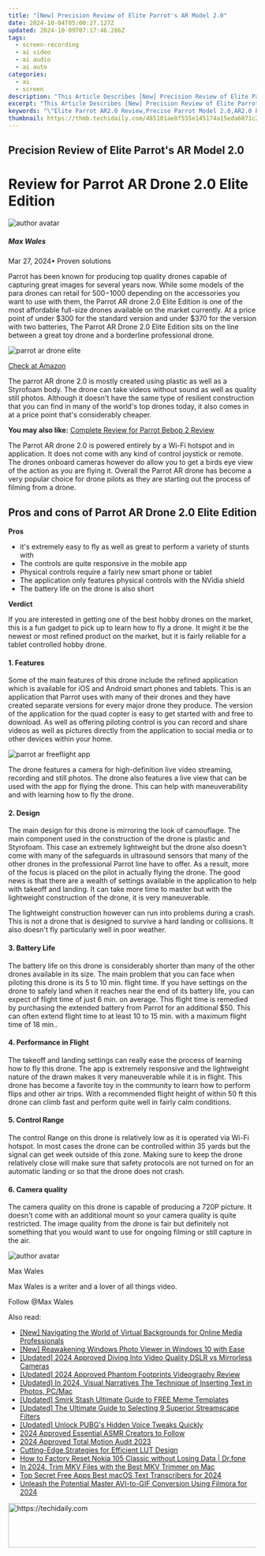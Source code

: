 ```yaml
---
title: "[New] Precision Review of Elite Parrot's AR Model 2.0"
date: 2024-10-04T05:00:27.127Z
updated: 2024-10-09T07:17:46.286Z
tags: 
  - screen-recording
  - ai video
  - ai audio
  - ai auto
categories: 
  - ai
  - screen
description: "This Article Describes [New] Precision Review of Elite Parrot's AR Model 2.0"
excerpt: "This Article Describes [New] Precision Review of Elite Parrot's AR Model 2.0"
keywords: "\"Elite Parrot AR2.0 Review,Precise Parrot Model 2.0,AR2.0 Parrot Precision,Parrot AR Model 2.0 Analysis,Elite Parrot AR Model Update,Review: Parrot's AR2.0 Tech,Examining Elite Parrots AR 2\""
thumbnail: https://thmb.techidaily.com/485101ae8f555e145174a15eda6071c25617b2b00c96089d339b8e4537366b75.jpg
---
```


## Precision Review of Elite Parrot's AR Model 2.0

# Review for Parrot AR Drone 2.0 Elite Edition

![author avatar](https://images.wondershare.com/filmora/article-images/max-wales-author.jpg)

##### Max Wales

 Mar 27, 2024• Proven solutions

 Parrot has been known for producing top quality drones capable of capturing great images for several years now. While some models of the para drones can retail for $500-$1000 depending on the accessories you want to use with them, the Parrot AR drone 2.0 Elite Edition is one of the most affordable full-size drones available on the market currently. At a price point of under $300 for the standard version and under $370 for the version with two batteries, The Parrot AR Drone 2.0 Elite Edition sits on the line between a great toy drone and a borderline professional drone.

![parrot ar drone elite](https://images.wondershare.com/filmora/article-images/parrot-ar-drone-elite.jpg)

[Check at Amazon](https://www.amazon.com/gp/product/B01JNWLO14/ref=as%5Fli%5Ftl?ie=UTF8&tag=vs-flora-20&camp=1789&creative=9325&linkCode=as2&creativeASIN=B01JNWLO14&linkId=75a457e4caf0a07b5d6a970a0cc00258)

 The parrot AR drone 2.0 is mostly created using plastic as well as a Styrofoam body. The drone can take videos without sound as well as quality still photos. Although it doesn't have the same type of resilient construction that you can find in many of the world's top drones today, it also comes in at a price point that's considerably cheaper.

**You may also like:** [Complete Review for Parrot Bebop 2 Review](https://tools.techidaily.com/wondershare/filmora/download/)

 The Parrot AR drone 2.0 is powered entirely by a Wi-Fi hotspot and in application. It does not come with any kind of control joystick or remote. The drones onboard cameras however do allow you to get a birds eye view of the action as you are flying it. Overall the Parrot AR drone has become a very popular choice for drone pilots as they are starting out the process of filming from a drone.

## Pros and cons of Parrot AR Drone 2.0 Elite Edition

**Pros**

* it's extremely easy to fly as well as great to perform a variety of stunts with
* The controls are quite responsive in the mobile app
* Physical controls require a fairly new smart phone or tablet
* The application only features physical controls with the NVidia shield
* The battery life on the drone is also short

**Verdict**

 If you are interested in getting one of the best hobby drones on the market, this is a fun gadget to pick up to learn how to fly a drone. It might it be the newest or most refined product on the market, but it is fairly reliable for a tablet controlled hobby drone.

#### 1\.  Features

 Some of the main features of this drone include the refined application which is available for iOS and Android smart phones and tablets. This is an application that Parrot uses with many of their drones and they have created separate versions for every major drone they produce. The version of the application for the quad copter is easy to get started with and free to download. As well as offering piloting control is you can record and share videos as well as pictures directly from the application to social media or to other devices within your home.

![parrot ar freeflight app](https://images.wondershare.com/filmora/article-images/parrot-ar-free-flight-app.png)

 The drone features a camera for high-definition live video streaming, recording and still photos. The drone also features a live view that can be used with the app for flying the drone. This can help with maneuverability and with learning how to fly the drone.

#### 2\.  Design

 The main design for this drone is mirroring the look of camouflage. The main component used in the construction of the drone is plastic and Styrofoam. This case an extremely lightweight but the drone also doesn't come with many of the safeguards in ultrasound sensors that many of the other drones in the professional Parrot line have to offer. As a result, more of the focus is placed on the pilot in actually flying the drone. The good news is that there are a wealth of settings available in the application to help with takeoff and landing. It can take more time to master but with the lightweight construction of the drone, it is very maneuverable.

 The lightweight construction however can run into problems during a crash. This is not a drone that is designed to survive a hard landing or collisions. It also doesn't fly particularly well in poor weather.

#### 3\.  Battery Life

 The battery life on this drone is considerably shorter than many of the other drones available in its size. The main problem that you can face when piloting this drone is its 5 to 10 min. flight time. If you have settings on the drone to safely land when it reaches near the end of its battery life, you can expect of flight time of just 6 min. on average. This flight time is remedied by purchasing the extended battery from Parrot for an additional $50\. This can often extend flight time to at least 10 to 15 min. with a maximum flight time of 18 min..

#### 4\.  Performance in Flight

 The takeoff and landing settings can really ease the process of learning how to fly this drone. The app is extremely responsive and the lightweight nature of the drawn makes it very maneuverable while it is in flight. This drone has become a favorite toy in the community to learn how to perform flips and other air trips. With a recommended flight height of within 50 ft this drone can climb fast and perform quite well in fairly calm conditions.

#### 5\.  Control Range

 The control Range on this drone is relatively low as it is operated via Wi-Fi hotspot. In most cases the drone can be controlled within 35 yards but the signal can get week outside of this zone. Making sure to keep the drone relatively close will make sure that safety protocols are not turned on for an automatic landing or so that the drone does not crash.

#### 6\.  Camera quality

 The camera quality on this drone is capable of producing a 720P picture. It doesn't come with an additional mount so your camera quality is quite restricted. The image quality from the drone is fair but definitely not something that you would want to use for ongoing filming or still capture in the air.

![author avatar](https://images.wondershare.com/filmora/article-images/max-wales-author.jpg)

Max Wales

Max Wales is a writer and a lover of all things video.

Follow @Max Wales


<ins class="adsbygoogle"
     style="display:block"
     data-ad-format="autorelaxed"
     data-ad-client="ca-pub-7571918770474297"
     data-ad-slot="1223367746"></ins>



<ins class="adsbygoogle"
     style="display:block"
     data-ad-client="ca-pub-7571918770474297"
     data-ad-slot="8358498916"
     data-ad-format="auto"
     data-full-width-responsive="true"></ins>


<span class="atpl-alsoreadstyle">Also read:</span>
<div><ul>
<li><a href="https://fox-cloud.techidaily.com/new-navigating-the-world-of-virtual-backgrounds-for-online-media-professionals/"><u>[New] Navigating the World of Virtual Backgrounds for Online Media Professionals</u></a></li>
<li><a href="https://fox-info.techidaily.com/new-reawakening-windows-photo-viewer-in-windows-10-with-ease/"><u>[New] Reawakening Windows Photo Viewer in Windows 10 with Ease</u></a></li>
<li><a href="https://facebook-video-share.techidaily.com/updated-2024-approved-diving-into-video-quality-dslr-vs-mirrorless-cameras/"><u>[Updated] 2024 Approved Diving Into Video Quality DSLR vs Mirrorless Cameras</u></a></li>
<li><a href="https://fox-info.techidaily.com/updated-2024-approved-phantom-footprints-videography-review/"><u>[Updated] 2024 Approved Phantom Footprints Videography Review</u></a></li>
<li><a href="https://article-helps.techidaily.com/updated-in-2024-visual-narratives-the-technique-of-inserting-text-in-photos-pcmac/"><u>[Updated] In 2024, Visual Narratives The Technique of Inserting Text in Photos, PC/Mac</u></a></li>
<li><a href="https://fox-info.techidaily.com/updated-smirk-stash-ultimate-guide-to-free-meme-templates/"><u>[Updated] Smirk Stash Ultimate Guide to FREE Meme Templates</u></a></li>
<li><a href="https://fox-info.techidaily.com/updated-the-ultimate-guide-to-selecting-9-superior-streamscape-filters/"><u>[Updated] The Ultimate Guide to Selecting 9 Superior Streamscape Filters</u></a></li>
<li><a href="https://some-skills.techidaily.com/updated-unlock-pubgs-hidden-voice-tweaks-quickly/"><u>[Updated] Unlock PUBG's Hidden Voice Tweaks Quickly</u></a></li>
<li><a href="https://youtube-blog.techidaily.com/approved-essential-asmr-creators-to-follow/"><u>2024 Approved Essential ASMR Creators to Follow</u></a></li>
<li><a href="https://article-tips.techidaily.com/2024-approved-total-motion-audit-2023/"><u>2024 Approved Total Motion Audit 2023</u></a></li>
<li><a href="https://fox-info.techidaily.com/cutting-edge-strategies-for-efficient-lut-design/"><u>Cutting-Edge Strategies for Efficient LUT Design</u></a></li>
<li><a href="https://techidaily.com/how-to-factory-reset-nokia-105-classic-without-losing-data-drfone-by-drfone-reset-android-reset-android/"><u>How to Factory Reset Nokia 105 Classic without Losing Data | Dr.fone</u></a></li>
<li><a href="https://ai-driven-video-production.techidaily.com/in-2024-trim-mkv-files-with-the-best-mkv-trimmer-on-mac/"><u>In 2024, Trim MKV Files with the Best MKV Trimmer on Mac</u></a></li>
<li><a href="https://fox-info.techidaily.com/top-secret-free-apps-best-macos-text-transcribers-for-2024/"><u>Top Secret Free Apps Best macOS Text Transcribers for 2024</u></a></li>
<li><a href="https://fox-info.techidaily.com/unleash-the-potential-master-avi-to-gif-conversion-using-filmora-for-2024/"><u>Unleash the Potential Master AVI-to-GIF Conversion Using Filmora for 2024</u></a></li>
</ul></div>

<!-- affiliate ads begin -->
<a href="https://ephamedtechinc.pxf.io/c/5597632/2137209/26400" target="_top" id="2137209">
  <img src="//a.impactradius-go.com/display-ad/26400-2137209" border="0" alt="https://techidaily.com" width="728" height="90"/>
</a>
<img height="0" width="0" src="https://ephamedtechinc.pxf.io/i/5597632/2137209/26400" style="position:absolute;visibility:hidden;" border="0" />
<!-- affiliate ads end -->

